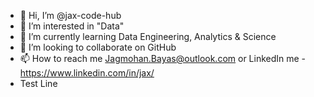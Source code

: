 - 👋 Hi, I’m @jax-code-hub
- 👀 I’m interested in "Data"
- 🌱 I’m currently learning Data Engineering, Analytics & Science
- 💞️ I’m looking to collaborate on GitHub
- 📫 How to reach me Jagmohan.Bayas@outlook.com or LinkedIn me - https://www.linkedin.com/in/jax/
- Test Line

<!---
jax-code-hub/jax-code-hub is a ✨ special ✨ repository because its `README.md` (this file) appears on your GitHub profile.
You can click the Preview link to take a look at your changes.
--->
